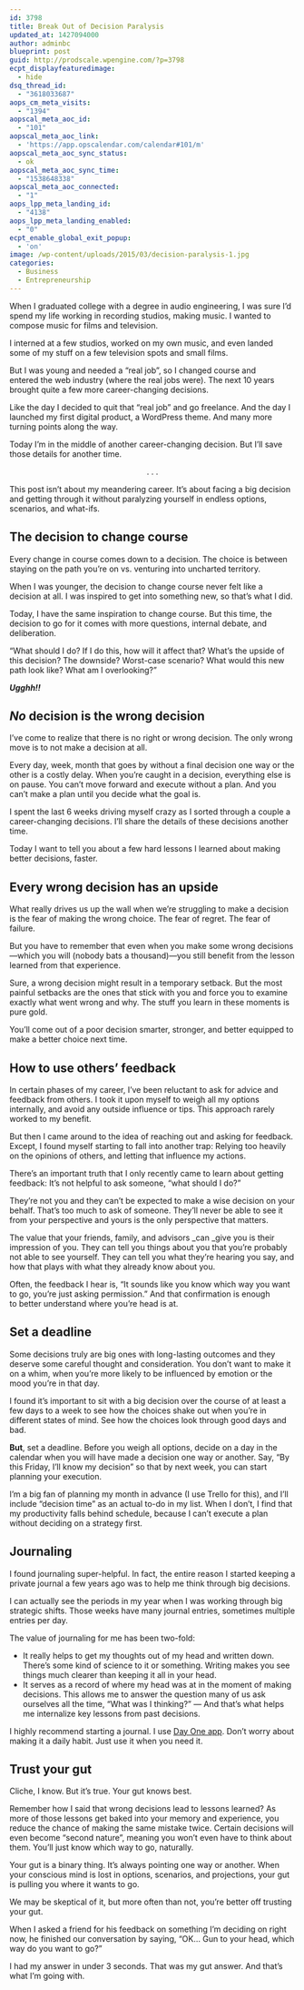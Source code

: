 ```yaml
---
id: 3798
title: Break Out of Decision Paralysis
updated_at: 1427094000
author: adminbc
blueprint: post
guid: http://prodscale.wpengine.com/?p=3798
ecpt_displayfeaturedimage:
  - hide
dsq_thread_id:
  - "3618033687"
aops_cm_meta_visits:
  - "1394"
aopscal_meta_aoc_id:
  - "101"
aopscal_meta_aoc_link:
  - 'https://app.opscalendar.com/calendar#101/m'
aopscal_meta_aoc_sync_status:
  - ok
aopscal_meta_aoc_sync_time:
  - "1538648338"
aopscal_meta_aoc_connected:
  - "1"
aops_lpp_meta_landing_id:
  - "4138"
aops_lpp_meta_landing_enabled:
  - "0"
ecpt_enable_global_exit_popup:
  - 'on'
image: /wp-content/uploads/2015/03/decision-paralysis-1.jpg
categories:
  - Business
  - Entrepreneurship
---
```

When I graduated college with a degree in audio engineering, I was sure I&#8217;d spend my life working in recording studios, making music. I wanted to compose music for films and television.

I interned at a few studios, worked on my own music, and even landed some of my stuff on a few television spots and small films.

But I was young and needed a &#8220;real job&#8221;, so I changed course and entered the web industry (where the real jobs were). The next 10 years brought quite a few more career-changing decisions.

Like the day I decided to quit that &#8220;real job&#8221; and go freelance. And the day I launched my first digital product, a WordPress theme. And many more turning points along the way.

Today I&#8217;m in the middle of another career-changing decision. But I&#8217;ll save those details for another time.

<p style="text-align: center;">
  . . .
</p>

This post isn&#8217;t about my meandering career. It&#8217;s about facing a big decision and getting through it without paralyzing yourself in endless options, scenarios, and what-ifs.

## The decision to change course

Every change in course comes down to a decision. The choice is between staying on the path you&#8217;re on vs. venturing into uncharted territory.

When I was younger, the decision to change course never felt like a decision at all. I was inspired to get into something new, so that&#8217;s what I did.

Today, I have the same inspiration to change course. But this time, the decision to go for it comes with more questions, internal debate, and deliberation.

&#8220;What should I do? If I do this, how will it affect that? What&#8217;s the upside of this decision? The downside? Worst-case scenario? What would this new path look like? What am I overlooking?&#8221;

**_Ugghh!!_**

## _No_ decision is the wrong decision

I&#8217;ve come to realize that there is no right or wrong decision. The only wrong move is to not make a decision at all.

Every day, week, month that goes by without a final decision one way or the other is a costly delay. When you&#8217;re caught in a decision, everything else is on pause. You can&#8217;t move forward and execute without a plan. And you can&#8217;t make a plan until you decide what the goal is.

I spent the last 6 weeks driving myself crazy as I sorted through a couple a career-changing decisions. I&#8217;ll share the details of these decisions another time.

Today I want to tell you about a few hard lessons I learned about making better decisions, faster.

## Every wrong decision has an upside

What really drives us up the wall when we&#8217;re struggling to make a decision is the fear of making the wrong choice. The fear of regret. The fear of failure.

But you have to remember that even when you make some wrong decisions—which you will (nobody bats a thousand)—you still benefit from the lesson learned from that experience.

Sure, a wrong decision might result in a temporary setback. But the most painful setbacks are the ones that stick with you and force you to examine exactly what went wrong and why. The stuff you learn in these moments is pure gold.

You&#8217;ll come out of a poor decision smarter, stronger, and better equipped to make a better choice next time.

## How to use others&#8217; feedback

In certain phases of my career, I&#8217;ve been reluctant to ask for advice and feedback from others. I took it upon myself to weigh all my options internally, and avoid any outside influence or tips. This approach rarely worked to my benefit.

But then I came around to the idea of reaching out and asking for feedback. Except, I found myself starting to fall into another trap: Relying too heavily on the opinions of others, and letting that influence my actions.

There&#8217;s an important truth that I only recently came to learn about getting feedback: It&#8217;s not helpful to ask someone, &#8220;what should I do?&#8221;

They&#8217;re not you and they can&#8217;t be expected to make a wise decision on your behalf. That&#8217;s too much to ask of someone. They&#8217;ll never be able to see it from your perspective and yours is the only perspective that matters.

The value that your friends, family, and advisors _can _give you is their impression of you. They can tell you things about you that you&#8217;re probably not able to see yourself. They can tell you what they&#8217;re hearing you say, and how that plays with what they already know about you.

Often, the feedback I hear is, &#8220;It sounds like you know which way you want to go, you&#8217;re just asking permission.&#8221; And that confirmation is enough to better understand where you&#8217;re head is at.

## Set a deadline

Some decisions truly are big ones with long-lasting outcomes and they deserve some careful thought and consideration. You don&#8217;t want to make it on a whim, when you&#8217;re more likely to be influenced by emotion or the mood you&#8217;re in that day.

I found it&#8217;s important to sit with a big decision over the course of at least a few days to a week to see how the choices shake out when you&#8217;re in different states of mind. See how the choices look through good days and bad.

**But**, set a deadline. Before you weigh all options, decide on a day in the calendar when you will have made a decision one way or another. Say, &#8220;By this Friday, I&#8217;ll know my decision&#8221; so that by next week, you can start planning your execution.

I&#8217;m a big fan of planning my month in advance (I use Trello for this), and I&#8217;ll include &#8220;decision time&#8221; as an actual to-do in my list. When I don&#8217;t, I find that my productivity falls behind schedule, because I can&#8217;t execute a plan without deciding on a strategy first.

## Journaling

I found journaling super-helpful. In fact, the entire reason I started keeping a private journal a few years ago was to help me think through big decisions.

I can actually see the periods in my year when I was working through big strategic shifts. Those weeks have many journal entries, sometimes multiple entries per day.

The value of journaling for me has been two-fold:

  * It really helps to get my thoughts out of my head and written down. There&#8217;s some kind of science to it or something. Writing makes you see things much clearer than keeping it all in your head.
  * It serves as a record of where my head was at in the moment of making decisions. This allows me to answer the question many of us ask ourselves all the time, &#8220;What was I thinking?&#8221; — And that&#8217;s what helps me internalize key lessons from past decisions.

I highly recommend starting a journal. I use [Day One app](http://dayoneapp.com/). Don&#8217;t worry about making it a daily habit. Just use it when you need it.

## Trust your gut

Cliche, I know. But it&#8217;s true. Your gut knows best.

Remember how I said that wrong decisions lead to lessons learned? As more of those lessons get baked into your memory and experience, you reduce the chance of making the same mistake twice. Certain decisions will even become &#8220;second nature&#8221;, meaning you won&#8217;t even have to think about them. You&#8217;ll just know which way to go, naturally.

Your gut is a binary thing. It&#8217;s always pointing one way or another. When your conscious mind is lost in options, scenarios, and projections, your gut is pulling you where it wants to go.

We may be skeptical of it, but more often than not, you&#8217;re better off trusting your gut.

When I asked a friend for his feedback on something I&#8217;m deciding on right now, he finished our conversation by saying, &#8220;OK&#8230; Gun to your head, which way do you want to go?&#8221;

I had my answer in under 3 seconds. That was my gut answer. And that&#8217;s what I&#8217;m going with.

&nbsp;